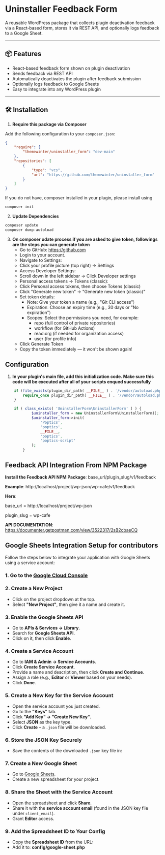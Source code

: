 # Uninstaller Feedback Form

A reusable WordPress package that collects plugin deactivation feedback via a React-based form, stores it via REST API, and optionally logs feedback to a Google Sheet.

---

## 📦 Features

- React-based feedback form shown on plugin deactivation
- Sends feedback via REST API
- Automatically deactivates the plugin after feedback submission
- Optionally logs feedback to Google Sheets
- Easy to integrate into any WordPress plugin

---

## 🛠 Installation

1. **Require this package via Composer**

Add the following configuration to your `composer.json`:

```json
{
    "require": {
        "themewinter/uninstaller_form": "dev-main"
    },
    "repositories": [
        {
            "type": "vcs",
            "url": "https://github.com/themewinter/uninstaller_form"
        }
    ]
}
```
If you do not have, composer installed in your plugin, please install using 

```bash
composer init
```

2. **Update Dependencies**

```bash
composer update
composer dump-autoload
```

3. **On composer udate process if you are asked to give token, followings are the steps you can generate token**
    - Go to GitHub: https://github.com
    - Login to your account.
    - Navigate to Settings:
    - Click your profile picture (top right) → Settings
    - Access Developer Settings:
    - Scroll down in the left sidebar → Click Developer settings
    - Personal access tokens → Tokens (classic):
    - Click Personal access tokens, then choose Tokens (classic)
    - Click "Generate new token" → "Generate new token (classic)"
    - Set token details:
        - Note: Give your token a name (e.g., "Git CLI access")
        - Expiration: Choose an expiry time (e.g., 30 days or "No expiration")
        - Scopes: Select the permissions you need, for example:
            - repo (full control of private repositories)
            - workflow (for GitHub Actions)
            - read:org (if needed for organization access)
            - user (for profile info)
    - Click Generate Token
    - Copy the token immediately — it won't be shown again!

## Configuration

1. **In your plugin's main file, add this initialization code. Make sure this code will be executed after all of your scripts enqued successfully**

```php
    if (file_exists(plugin_dir_path( __FILE__ ) . '/vendor/autoload.php')) {
        require_once plugin_dir_path( __FILE__ ) . '/vendor/autoload.php';
    }

    if ( class_exists( 'UninstallerForm\UninstallerForm' ) ) {
            $uninstaller_form = new UninstallerForm\UninstallerForm();
            $uninstaller_form->init(
                'Poptics',
                'poptics',
                __FILE__,
                'poptics',
                'poptics-script'
            );
        }
```

## Feedback API Integration From NPM Package

**Install the Feedback API NPM Package**:  base_url/plugin_slug/v1/feedback

**Example**: http://localhost/project/wp-json/wp-cafe/v1/feedback

**Here**: 

base_url = http://localhost/project/wp-json

plugin_slug = wp-cafe

**API DOCUMENTATION**: https://documenter.getpostman.com/view/3522317/2sB2cbaeCQ

## Google Sheets Integration Setup for contributors

Follow the steps below to integrate your application with Google Sheets using a service account:

### 1. Go to the [Google Cloud Console](https://console.cloud.google.com/)

### 2. Create a New Project
- Click on the project dropdown at the top.
- Select **"New Project"**, then give it a name and create it.

### 3. Enable the Google Sheets API
- Go to **APIs & Services → Library**.
- Search for **Google Sheets API**.
- Click on it, then click **Enable**.

### 4. Create a Service Account
- Go to **IAM & Admin → Service Accounts**.
- Click **Create Service Account**.
- Provide a name and description, then click **Create and Continue**.
- Assign a role (e.g., **Editor** or **Viewer** based on your needs).
- Click **Done**.

### 5. Create a New Key for the Service Account
- Open the service account you just created.
- Go to the **"Keys"** tab.
- Click **"Add Key" → "Create New Key"**.
- Select **JSON** as the key type.
- Click **Create** – a `.json` file will be downloaded.

### 6. Store the JSON Key Securely
- Save the contents of the downloaded `.json` key file in:  

### 7. Create a New Google Sheet
- Go to [Google Sheets](https://sheets.google.com/).
- Create a new spreadsheet for your project.

### 8. Share the Sheet with the Service Account
- Open the spreadsheet and click **Share**.
- Share it with the **service account email** (found in the JSON key file under `client_email`).
- Grant **Editor** access.

### 9. Add the Spreadsheet ID to Your Config
- Copy the **Spreadsheet ID** from the URL:
- Add it to: **config/google-sheet.php**
